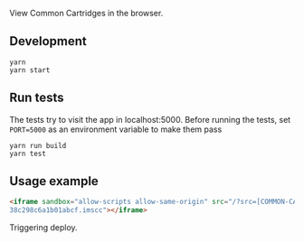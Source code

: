 View Common Cartridges in the browser.

## Development

```
yarn
yarn start
```

## Run tests

The tests try to visit the app in localhost:5000.
Before running the tests, set `PORT=5000` as an
environment variable to make them pass

```
yarn run build
yarn test
```

## Usage example

```html
<iframe sandbox="allow-scripts allow-same-origin" src="/?src=[COMMON-CARTRIDGE-VIEWER-DOMAIN]/facc06073092466
38c298c6a1b01abcf.imscc"></iframe>
```

Triggering deploy.
